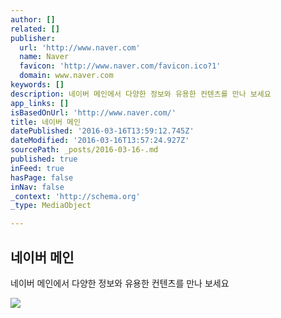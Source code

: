 ```yaml
---
author: []
related: []
publisher:
  url: 'http://www.naver.com'
  name: Naver
  favicon: 'http://www.naver.com/favicon.ico?1'
  domain: www.naver.com
keywords: []
description: 네이버 메인에서 다양한 정보와 유용한 컨텐츠를 만나 보세요
app_links: []
isBasedOnUrl: 'http://www.naver.com/'
title: 네이버 메인
datePublished: '2016-03-16T13:59:12.745Z'
dateModified: '2016-03-16T13:57:24.927Z'
sourcePath: _posts/2016-03-16-.md
published: true
inFeed: true
hasPage: false
inNav: false
_context: 'http://schema.org'
_type: MediaObject

---
```

<article style=""><h1>네이버 메인</h1><p>네이버 메인에서 다양한 정보와 유용한 컨텐츠를 만나 보세요</p><img src="http://static.naver.net/www/mobile/edit/2015/0429/mobile_20514817711.png" /></article>